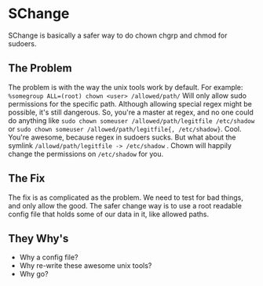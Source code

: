 # SChange

SChange is basically a safer way to do chown chgrp and chmod for sudoers. 



## The Problem

The problem is with the way the unix tools work by default. For example: `%somegroup ALL=(root) chown <user> /allowed/path/` Will only allow sudo permissions for the specific path. Although allowing special regex might be possible, it's still dangerous. So, you're a master at regex, and no one could do anything like `sudo chown someuser /allowed/path/legitfile /etc/shadow` or `sudo chown someuser /allowed/path/legitfile{, /etc/shadow}`. Cool. You're awesome, because regex in sudoers sucks. But what about the symlink `/allowd/path/legitfile -> /etc/shadow` . Chown will happily change the permissions on `/etc/shadow` for you. 



## The Fix

The fix is as complicated as the  problem. We need to test for bad things, and only allow the good. The safer change way is to use a root readable config file that holds some of our data in it, like allowed paths.



## They Why's

* Why a config file?
* Why re-write these awesome unix tools?
* Why go?